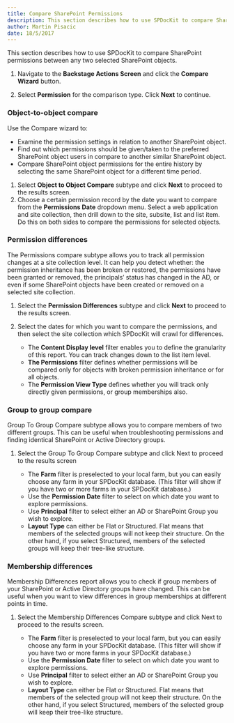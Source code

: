 ```yaml
---
title: Compare SharePoint Permissions
description: This section describes how to use SPDocKit to compare SharePoint permissions between any two selected SharePoint objects.
author: Martin Pisacic
date: 18/5/2017
---
```

This section describes how to use SPDocKit to compare SharePoint permissions between any two selected SharePoint objects.

1. Navigate to the **Backstage Actions Screen** and click the **Compare Wizard** button.

1. Select **Permission** for the comparison type. Click **Next** to continue.

### **Object-to-object compare**

Use the Compare wizard to:

* Examine the permission settings in relation to another SharePoint object.
* Find out which permissions should be given/taken to the preferred SharePoint object users in compare to another similar SharePoint object.
* Compare SharePoint object permissions for the entire history by selecting the same SharePoint object for a different time period.  

1. Select **Object to Object Compare** subtype and click **Next** to proceed to the results screen.  
1. Choose a certain permission record by the date you want to compare from the **Permissions Date** dropdown menu. Select a web application and site collection, then drill down to the site, subsite, list and list item. Do this on both sides to compare the permissions for selected objects.

### **Permission differences**

The Permissions compare subtype allows you to track all permission changes at a site collection level. It can help you detect whether: the permission inheritance has been broken or restored, the permissions have been granted or removed, the principals’ status has changed in the AD, or even if some SharePoint objects have been created or removed on a selected site collection.

1. Select the **Permission Differences** subtype and click **Next** to proceed to the results screen.

1. Select the dates for which you want to compare the permissions, and then select the site collection which SPDocKit will crawl for differences.
    * The **Content Display level** filter enables you to define the granularity of this report. You can track changes down to the list item level.
    * **The Permissions** filter defines whether permissions will be compared only for objects with broken permission inheritance or for all objects.
    * The **Permission View Type** defines whether you will track only directly given permissions, or group memberships also.

### **Group to group compare**

Group To Group Compare subtype allows you to compare members of two different groups. This can be useful when troubleshooting permissions and finding identical SharePoint or Active Directory groups.

1. Select the Group To Group Compare subtype and click Next to proceed to the results screen

    * The **Farm** filter is preselected to your local farm, but you can easily choose any farm in your SPDocKit database. (This filter will show if you have two or more farms in your SPDocKit database.)
    * Use the **Permission Date** filter to select on which date you want to explore permissions.
    * Use **Principal** filter to select either an AD or SharePoint Group you wish to explore.
    * **Layout Type** can either be Flat or Structured. Flat means that members of the selected groups will not keep their structure. On the other hand, if you select Structured, members of the selected groups will keep their tree-like structure.

### **Membership differences**

Membership Differences report allows you to check if group members of your SharePoint or Active Directory groups have changed. This can be useful when you want to view differences in group memberships at different points in time.

1. Select the Membership Differences Compare subtype and click Next to proceed to the results screen.

    * The **Farm** filter is preselected to your local farm, but you can easily choose any farm in your SPDocKit database. (This filter will show if you have two or more farms in your SPDocKit database.)
    * Use the **Permission Date** filter to select on which date you want to explore permissions.
    * Use **Principal** filter to select either an AD or SharePoint Group you wish to explore.
    * **Layout Type** can either be Flat or Structured. Flat means that members of the selected group will not keep their structure. On the other hand, if you select Structured, members of the selected group will keep their tree-like structure.
